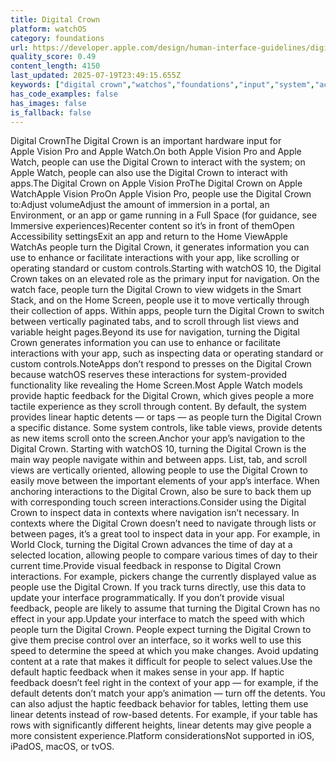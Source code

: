 ```yaml
---
title: Digital Crown
platform: watchOS
category: foundations
url: https://developer.apple.com/design/human-interface-guidelines/digital-crown
quality_score: 0.49
content_length: 4150
last_updated: 2025-07-19T23:49:15.655Z
keywords: ["digital crown","watchos","foundations","input","system","accessibility","controls","navigation","widgets","feedback","interface","visual","animation"]
has_code_examples: false
has_images: false
is_fallback: false
---
```


Digital CrownThe Digital Crown is an important hardware input for Apple Vision Pro and Apple Watch.On both Apple Vision Pro and Apple Watch, people can use the Digital Crown to interact with the system; on Apple Watch, people can also use the Digital Crown to interact with apps.The Digital Crown on Apple Vision ProThe Digital Crown on Apple WatchApple Vision ProOn Apple Vision Pro, people use the Digital Crown to:Adjust volumeAdjust the amount of immersion in a portal, an Environment, or an app or game running in a Full Space (for guidance, see Immersive experiences)Recenter content so it’s in front of themOpen Accessibility settingsExit an app and return to the Home ViewApple WatchAs people turn the Digital Crown, it generates information you can use to enhance or facilitate interactions with your app, like scrolling or operating standard or custom controls.Starting with watchOS 10, the Digital Crown takes on an elevated role as the primary input for navigation. On the watch face, people turn the Digital Crown to view widgets in the Smart Stack, and on the Home Screen, people use it to move vertically through their collection of apps. Within apps, people turn the Digital Crown to switch between vertically paginated tabs, and to scroll through list views and variable height pages.Beyond its use for navigation, turning the Digital Crown generates information you can use to enhance or facilitate interactions with your app, such as inspecting data or operating standard or custom controls.NoteApps don’t respond to presses on the Digital Crown because watchOS reserves these interactions for system-provided functionality like revealing the Home Screen.Most Apple Watch models provide haptic feedback for the Digital Crown, which gives people a more tactile experience as they scroll through content. By default, the system provides linear haptic detents — or taps — as people turn the Digital Crown a specific distance. Some system controls, like table views, provide detents as new items scroll onto the screen.Anchor your app’s navigation to the Digital Crown. Starting with watchOS 10, turning the Digital Crown is the main way people navigate within and between apps. List, tab, and scroll views are vertically oriented, allowing people to use the Digital Crown to easily move between the important elements of your app’s interface. When anchoring interactions to the Digital Crown, also be sure to back them up with corresponding touch screen interactions.Consider using the Digital Crown to inspect data in contexts where navigation isn’t necessary. In contexts where the Digital Crown doesn’t need to navigate through lists or between pages, it’s a great tool to inspect data in your app. For example, in World Clock, turning the Digital Crown advances the time of day at a selected location, allowing people to compare various times of day to their current time.Provide visual feedback in response to Digital Crown interactions. For example, pickers change the currently displayed value as people use the Digital Crown. If you track turns directly, use this data to update your interface programmatically. If you don’t provide visual feedback, people are likely to assume that turning the Digital Crown has no effect in your app.Update your interface to match the speed with which people turn the Digital Crown. People expect turning the Digital Crown to give them precise control over an interface, so it works well to use this speed to determine the speed at which you make changes. Avoid updating content at a rate that makes it difficult for people to select values.Use the default haptic feedback when it makes sense in your app. If haptic feedback doesn’t feel right in the context of your app — for example, if the default detents don’t match your app’s animation — turn off the detents. You can also adjust the haptic feedback behavior for tables, letting them use linear detents instead of row-based detents. For example, if your table has rows with significantly different heights, linear detents may give people a more consistent experience.Platform considerationsNot supported in iOS, iPadOS, macOS, or tvOS.
